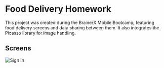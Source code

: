 # Food Delivery Homework

This project was created during the BrainerX Mobile Bootcamp, featuring food delivery screens and data sharing between them. It also integrates the Picasso library for image handling.

## Screens
![Sign In](foodDeliv1.png)
